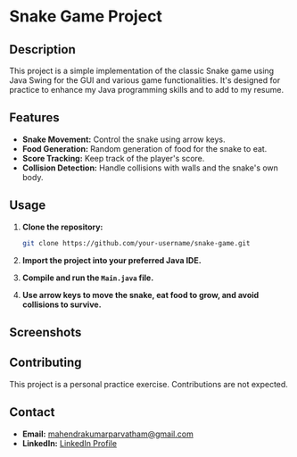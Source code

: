 # Snake Game Project

## Description

This project is a simple implementation of the classic Snake game using Java Swing for the GUI and various game functionalities. It's designed for practice to enhance my Java programming skills and to add to my resume.

## Features

- **Snake Movement:** Control the snake using arrow keys.
- **Food Generation:** Random generation of food for the snake to eat.
- **Score Tracking:** Keep track of the player's score.
- **Collision Detection:** Handle collisions with walls and the snake's own body.

## Usage

1. **Clone the repository:**

   ```bash
   git clone https://github.com/your-username/snake-game.git

2. **Import the project into your preferred Java IDE.**

3. **Compile and run the `Main.java` file.**

4. **Use arrow keys to move the snake, eat food to grow, and avoid collisions to survive.**

## Screenshots

<!-- Add screenshots here if available -->

## Contributing

This project is a personal practice exercise. Contributions are not expected.

## Contact

- **Email:** mahendrakumarparvatham@gmail.com
- **LinkedIn:** [LinkedIn Profile](https://www.linkedin.com/in/parvatham-mahendra-kumar)
